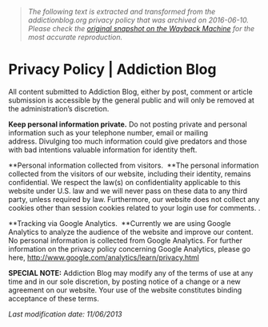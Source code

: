 > *The following text is extracted and transformed from the addictionblog.org privacy policy that was archived on 2016-06-10. Please check the [original snapshot on the Wayback Machine](https://web.archive.org/web/20160610003227id_/http%3A//addictionblog.org/privacy-policy) for the most accurate reproduction.*

# Privacy Policy | Addiction Blog

All content submitted to Addiction Blog, either by post, comment or article submission is accessible by the general public and will only be removed at the administration’s discretion.

 **Keep personal information private.** Do not posting private and personal information such as your telephone number, email or mailing address. Divulging too much information could give predators and those with bad intentions valuable information for identity theft.

 **Personal information collected from visitors.  **The personal information collected from the visitors of our website, including their identity, remains confidential. We respect the law(s) on confidentiality applicable to this website under U.S. law and we will never pass on these data to any third party, unless required by law. Furthermore, our website does not collect any cookies other than session cookies related to your login use for comments. .

 **Tracking via Google Analytics.  **Currently we are using Google Analytics to analyze the audience of the website and improve our content. No personal information is collected from Google Analytics. For further information on the privacy policy concerning Google Analytics, please go here, http://www.google.com/analytics/learn/privacy.html

 **SPECIAL NOTE:** Addiction Blog may modify any of the terms of use at any time and in our sole discretion, by posting notice of a change or a new agreement on our website. Your use of the website constitutes binding acceptance of these terms.

 _Last modification date: 11/06/2013_
